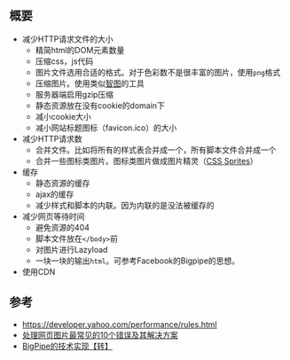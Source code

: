 ## 概要
* 减少HTTP请求文件的大小
	* 精简html的DOM元素数量
	* 压缩css，js代码
	* 图片文件选用合适的格式。对于色彩数不是很丰富的图片，使用`png`格式
    * 压缩图片。使用类似[智图](http://zhitu.tencent.com/)的工具
    * 服务器端启用gzip压缩
    * 静态资源放在没有cookie的domain下
    * 减小cookie大小
    * 减小网站标题图标（favicon.ico）的大小
* 减少HTTP请求数
	* 合并文件。比如将所有的样式表合并成一个，所有脚本文件合并成一个
	* 合并一些图标类图片。图标类图片做成图片精灵（[CSS Sprites](http://alistapart.com/article/sprites)）
* 缓存
    * 静态资源的缓存
    * ajax的缓存
    * 减少样式和脚本的内联。因为内联的是没法被缓存的
* 减少网页等待时间
	* 避免资源的404
	* 脚本文件放在`</body>`前
    * 对图片进行Lazyload
    * 一块一块的输出`html`。可参考Facebook的Bigpipe的思想。
* 使用CDN

## 参考
* https://developer.yahoo.com/performance/rules.html
* [处理网页图片最常见的10个错误及其解决方案](http://www.oschina.net/translate/top_10_mistakes_in_handling_website_images_and_how_to_solve_them)
* [BigPipe的技术实现【转】](http://www.webdoes.com/archives/462.html)
